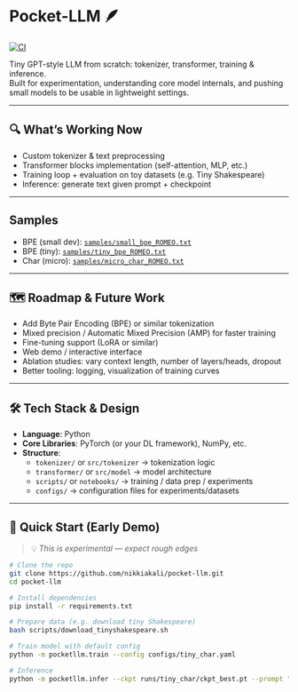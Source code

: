 # Pocket-LLM 🪶

[![CI](https://github.com/nikkiakali/pocket-llm/actions/workflows/ci.yml/badge.svg?branch=main)](https://github.com/nikkiakali/pocket-llm/actions/workflows/ci.yml)

Tiny GPT-style LLM from scratch: tokenizer, transformer, training & inference.  
Built for experimentation, understanding core model internals, and pushing small models to be usable in lightweight settings.

---

## 🔍 What’s Working Now
- Custom tokenizer & text preprocessing  
- Transformer blocks implementation (self-attention, MLP, etc.)  
- Training loop + evaluation on toy datasets (e.g. Tiny Shakespeare)  
- Inference: generate text given prompt + checkpoint  

---

## Samples
- BPE (small dev): [`samples/small_bpe_ROMEO.txt`](samples/small_bpe_ROMEO.txt)
- BPE (tiny):      [`samples/tiny_bpe_ROMEO.txt`](samples/tiny_bpe_ROMEO.txt)
- Char (micro):    [`samples/micro_char_ROMEO.txt`](samples/micro_char_ROMEO.txt)

---

## 🗺 Roadmap & Future Work
- Add Byte Pair Encoding (BPE) or similar tokenization  
- Mixed precision / Automatic Mixed Precision (AMP) for faster training  
- Fine-tuning support (LoRA or similar)  
- Web demo / interactive interface  
- Ablation studies: vary context length, number of layers/heads, dropout  
- Better tooling: logging, visualization of training curves  

---

## 🛠 Tech Stack & Design

- **Language**: Python  
- **Core Libraries**: PyTorch (or your DL framework), NumPy, etc.  
- **Structure**:  
  - `tokenizer/` or `src/tokenizer` → tokenization logic  
  - `transformer/` or `src/model` → model architecture  
  - `scripts/` or `notebooks/` → training / data prep / experiments  
  - `configs/` → configuration files for experiments/datasets  

---

## 🚀 Quick Start (Early Demo)

> 💡 *This is experimental — expect rough edges*

```bash
# Clone the repo
git clone https://github.com/nikkiakali/pocket-llm.git
cd pocket-llm

# Install dependencies
pip install -r requirements.txt

# Prepare data (e.g. download tiny Shakespeare)
bash scripts/download_tinyshakespeare.sh

# Train model with default config
python -m pocketllm.train --config configs/tiny_char.yaml

# Inference
python -m pocketllm.infer --ckpt runs/tiny_char/ckpt_best.pt --prompt "To be, or not to be…"
